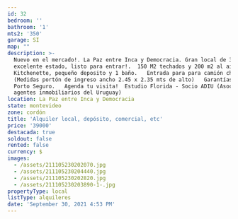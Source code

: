 ```yaml
---
id: 32
bedroom: ''
bathroom: '1'
mts2: '350'
garage: SI
map: ""
description: >-
  Nuevo en el mercado!. La Paz entre Inca y Democracia. Gran local de 350 m2 en
  excelente estado, listo para entrar!.  150 M2 techados y 200 m2 al aire libre.
  Kitchenette, pequeño deposito y 1 baño.   Entrada para para camión chico.
  (Medidas portón de ingreso ancho 2.45 x 2.35 mts de alto)   Garantías Anda o
  Porto Seguro.   Agenda tu visita!  Estudio Florida - Socio ADIU (Asociación de
  agentes inmobiliarios del Uruguay)
location: La Paz entre Inca y Democracia
state: montevideo
zone: cordón
title: 'Alquiler local, depósito, comercial, etc'
price: '39000'
destacada: true
soldout: false
rented: false
currency: $
images:
  - /assets/211105230202070.jpg
  - /assets/211105230204440.jpg
  - /assets/211105230202820.jpg
  - /assets/211105230203890-1-.jpg
propertyType: local
listType: alquileres
date: 'September 30, 2021 4:53 PM'
---
```


